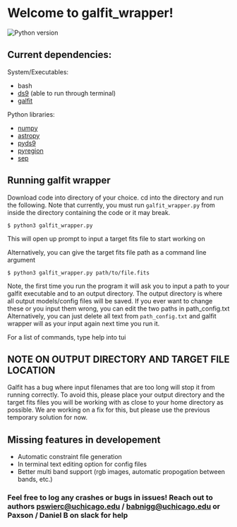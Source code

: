 # Welcome to galfit_wrapper!

![Python version](https://img.shields.io/badge/Python-3.10-green.svg?style=flat)

## Current dependencies:

System/Executables: 
 * bash
 * [ds9](https://sites.google.com/cfa.harvard.edu/saoimageds9/download) (able to run through terminal)
 * [galfit](https://users.obs.carnegiescience.edu/peng/work/galfit/galfit.html)

Python libraries: 
 * [numpy](https://numpy.org/install/)
 * [astropy](https://www.astropy.org/)
 * [pyds9](https://github.com/ericmandel/pyds9)
 * [pyregion](https://github.com/astropy/pyregion)
 * [sep](https://github.com/kbarbary/sep)

## Running galfit wrapper

Download code into directory of your choice. cd into the directory and run the following. Note that currently,
you must run `galfit_wrapper.py` from inside the directory containing the code or it may break.
```
$ python3 galfit_wrapper.py
```
This will open up prompt to input a target fits file to start working on

Alternatively, you can give the target fits file path as a command line argument
```
$ python3 galfit_wrapper.py path/to/file.fits
```
Note, the first time you run the program it will ask you to input a path to your galfit executable
and to an output directory. The output directory is where all output models/config files will be saved.
If you ever want to change these or you input them wrong, you can edit the two paths in path_config.txt
Alternatively, you can just delete all text from `path_config.txt` and galfit wrapper will as your input
again next time you run it.

For a list of commands, type help into tui

## NOTE ON OUTPUT DIRECTORY AND TARGET FILE LOCATION

Galfit has a bug where input filenames that are too long will stop it from running correctly. To avoid this,
please place your output directory and the target fits files you will be working with as close to your home directory
as possible. We are working on a fix for this, but please use the previous temporary solution for now.

## Missing features in developement

* Automatic constraint file generation
* In terminal text editing option for config files
* Better multi band support (rgb images, automatic propogation between bands, etc.)

### Feel free to log any crashes or bugs in issues! Reach out to authors pswierc@uchicago.edu / babnigg@uchicago.edu or Paxson / Daniel B on slack for help
